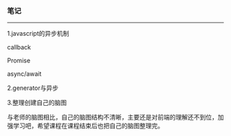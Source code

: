### 笔记

------

1.javascript的异步机制

callback

Promise

async/await

2.generator与异步

3.整理创建自己的脑图

与老师的脑图相比，自己的脑图结构不清晰，主要还是对前端的理解还不到位，加强学习吧，希望课程在课程结束后也把自己的脑图整理完。